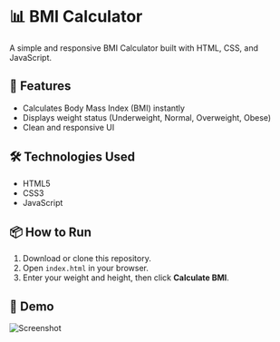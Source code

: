 # 📊 BMI Calculator

A simple and responsive BMI Calculator built with HTML, CSS, and JavaScript.

## 🚀 Features
- Calculates Body Mass Index (BMI) instantly
- Displays weight status (Underweight, Normal, Overweight, Obese)
- Clean and responsive UI

## 🛠️ Technologies Used
- HTML5
- CSS3
- JavaScript

## 📦 How to Run
1. Download or clone this repository.
2. Open `index.html` in your browser.
3. Enter your weight and height, then click **Calculate BMI**.

## 📸 Demo
![Screenshot](screenshot.png)

